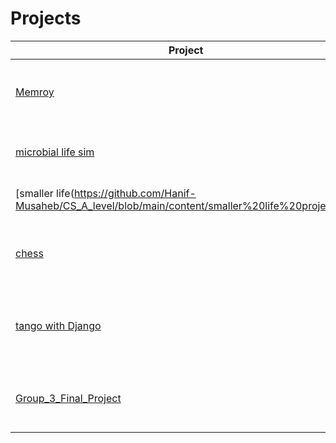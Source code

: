 # Projects


|Project|Description|time frame|
|---|---|---|
[Memroy](https://github.com/Hanif-K-Musaheb/Projects/blob/main/smallProjects/memroy.py)	|(Memory-based project, description inferred)	|2019
[microbial life sim](https://github.com/Hanif-Musaheb/CS_A_level/tree/main/content/Projects/small%20life%20prototype)|	A prototype simulation focusing on microbial life.	|6/4/22 - 29/4/22
[smaller life(https://github.com/Hanif-Musaheb/CS_A_level/blob/main/content/smaller%20life%20project.md)|(Specific description not provided)|7/8/2022
[chess](https://github.com/Hanif-Musaheb/CS_A_level/blob/main/content/Projects/Chess.md)|	A project implementing the classic game of chess.	|23/12/2021 - 30/4/2022
[tango with Django](https://github.com/Hanif-K-Musaheb/tango_with_django_project)|Likely a web application development project using the Django framework.|	19/2/2025
[Group_3_Final_Project](https://github.com/mateobolen/Group_3_Final_Project ())|	A final project completed as part of a group.	|3/10/2025 - 
